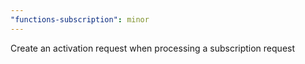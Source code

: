 ```yaml
---
"functions-subscription": minor
---
```


Create an activation request when processing a subscription request
